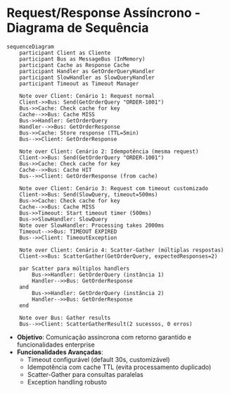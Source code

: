 # Request/Response Assíncrono - Diagrama de Sequência

```mermaid
sequenceDiagram
    participant Client as Cliente
    participant Bus as MessageBus (InMemory)
    participant Cache as Response Cache
    participant Handler as GetOrderQueryHandler
    participant SlowHandler as SlowQueryHandler
    participant Timeout as Timeout Manager

    Note over Client: Cenário 1: Request normal
    Client->>Bus: Send(GetOrderQuery "ORDER-1001")
    Bus->>Cache: Check cache for key
    Cache-->>Bus: Cache MISS
    Bus->>Handler: GetOrderQuery
    Handler-->>Bus: GetOrderResponse
    Bus->>Cache: Store response (TTL=5min)
    Bus-->>Client: GetOrderResponse

    Note over Client: Cenário 2: Idempotência (mesma request)
    Client->>Bus: Send(GetOrderQuery "ORDER-1001")
    Bus->>Cache: Check cache for key
    Cache-->>Bus: Cache HIT
    Bus-->>Client: GetOrderResponse (from cache)

    Note over Client: Cenário 3: Request com timeout customizado
    Client->>Bus: Send(SlowQuery, timeout=500ms)
    Bus->>Cache: Check cache for key
    Cache-->>Bus: Cache MISS
    Bus->>Timeout: Start timeout timer (500ms)
    Bus->>SlowHandler: SlowQuery
    Note over SlowHandler: Processing takes 2000ms
    Timeout-->>Bus: TIMEOUT EXPIRED
    Bus-->>Client: TimeoutException

    Note over Client: Cenário 4: Scatter-Gather (múltiplas respostas)
    Client->>Bus: ScatterGather(GetOrderQuery, expectedResponses=2)
    
    par Scatter para múltiplos handlers
        Bus->>Handler: GetOrderQuery (instância 1)
        Handler-->>Bus: GetOrderResponse
    and  
        Bus->>Handler: GetOrderQuery (instância 2)
        Handler-->>Bus: GetOrderResponse
    end
    
    Note over Bus: Gather results
    Bus-->>Client: ScatterGatherResult(2 sucessos, 0 erros)
```

- **Objetivo**: Comunicação assíncrona com retorno garantido e funcionalidades enterprise
- **Funcionalidades Avançadas**:
  - Timeout configurável (default 30s, customizável)
  - Idempotência com cache TTL (evita processamento duplicado)
  - Scatter-Gather para consultas paralelas
  - Exception handling robusto

